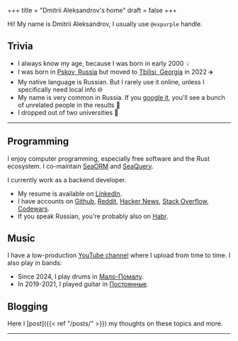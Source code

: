 +++
title = "Dmitrii Aleksandrov's home"
draft = false
+++

Hi! My name is Dmitrii Aleksandrov, I usually use `@expurple` handle.

## Trivia

- I always know my age, because I was born in early 2000 💡
- I was born in [Pskov, Russia](https://en.wikipedia.org/wiki/Pskov) but moved
  to [Tbilisi, Georgia](https://en.wikipedia.org/wiki/Tbilisi) in 2022 ✈️
- My native language is Russian. But I rarely use it online, unless I
  specifically need local info 🌐
- My name is very common in Russia. If you
  [google it](https://www.google.com/search?q=Dmitrii+Aleksandrov), you'll see
  a bunch of unrelated people in the results 👥
- I dropped out of two universities 🤪

---

## Programming

I enjoy computer programming, especially free software and the Rust ecosystem. I
co-maintain [SeaORM](https://github.com/SeaQL/sea-orm) and
[SeaQuery](https://github.com/SeaQL/sea-query).

I currently work as a backend developer.

- My resume is available on
  [LinkedIn](https://www.linkedin.com/in/dmitrii-aleksandrov-4a8356238/).
- I have accounts on [Github](https://github.com/Expurple/),
  [Reddit](https://www.reddit.com/user/Expurple/),
  [Hacker News](https://news.ycombinator.com/user?id=Expurple),
  [Stack Overflow](https://stackoverflow.com/users/13622927/expurple),
  [Codewars](https://www.codewars.com/users/Expurple/).
- If you speak Russian, you're probably also on
  [Habr](https://habr.com/ru/users/Expurple/).

## Music

I have a low-production [YouTube channel](https://www.youtube.com/@expurple)
where I upload from time to time. I also play in bands:

- Since 2024, I play drums in [Мало-Помалу](https://www.instagram.com/malo_pomalu_band/).
- In 2019-2021, I played guitar in [Постоянные](https://www.youtube.com/@postoyannyye).

## Blogging

Here I [post]({{< ref "/posts/" >}}) my thoughts on these topics and more.

---
